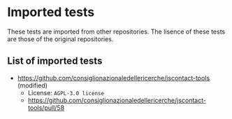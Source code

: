 # Imported tests

These tests are imported from other repositories. The lisence of these tests are those of the original repositories.

## List of imported tests

- <https://github.com/consiglionazionaledellericerche/jscontact-tools> (modified)
  - License: `AGPL-3.0 license`
  - <https://github.com/consiglionazionaledellericerche/jscontact-tools/pull/58>
